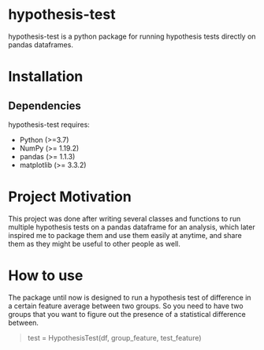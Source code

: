 # hypothesis-test

hypothesis-test is a python package for running hypothesis tests directly on pandas dataframes.

# Installation 

## Dependencies

hypothesis-test requires:
* Python (>=3.7)
* NumPy (>= 1.19.2)
* pandas (>= 1.1.3)
* matplotlib (>= 3.3.2)

# Project Motivation

This project was done after writing several classes and functions to run multiple hypothesis tests on a pandas dataframe for an analysis, which later inspired me to package them and use them easily at anytime, and share them as they might be useful to other people as well.


# How to use

The package until now is designed to run a hypothesis test of difference in a certain feature average between two groups. So you need to have two groups that you want to figure out the presence of a statistical difference between.

> test = HypothesisTest(df, group_feature, test_feature)

